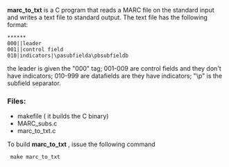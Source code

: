 **marc_to_txt** is a C program that reads a MARC file
on the standard input and writes a text file to standard output.
The text file has the following format:
```
******
000||leader
001||control field
010|indicators|\pasubfielda\pbsubfieldb
```

the leader is given the "000" tag;
001-009 are control fields and they don't have
indicators;
010-999 are datafields are they have indicators;
"\p" is the subfield separator.

### Files:
 - makefile ( it builds the C binary)
 - MARC_subs.c
 - marc_to_txt.c 
 
 To build **marc_to_txt** , issue the following command
 ```
  make marc_to_txt
 ```
